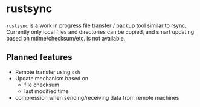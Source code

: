 # rustsync

`rustsync` is a work in progress file transfer / backup tool similar to rsync.
Currently only local files and directories can be copied, and smart updating
based on mtime/checksum/etc. is not available. 

## Planned features
* Remote transfer using `ssh`
* Update mechanism based on
    * file checksum
    * last modified time
* compression when sending/receiving data from remote machines
